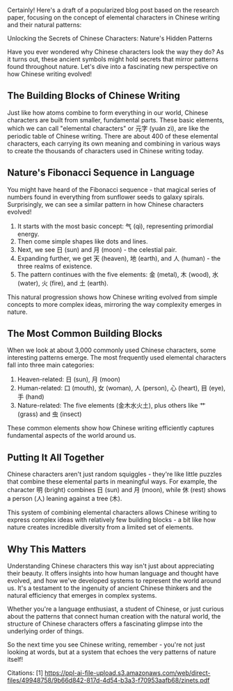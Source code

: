 Certainly! Here's a draft of a popularized blog post based on the research paper, focusing on the concept of elemental characters in Chinese writing and their natural patterns:

Unlocking the Secrets of Chinese Characters: Nature's Hidden Patterns

Have you ever wondered why Chinese characters look the way they do? As it turns out, these ancient symbols might hold secrets that mirror patterns found throughout nature. Let's dive into a fascinating new perspective on how Chinese writing evolved!

## The Building Blocks of Chinese Writing

Just like how atoms combine to form everything in our world, Chinese characters are built from smaller, fundamental parts. These basic elements, which we can call "elemental characters" or 元字 (yuán zì), are like the periodic table of Chinese writing. There are about 400 of these elemental characters, each carrying its own meaning and combining in various ways to create the thousands of characters used in Chinese writing today.

## Nature's Fibonacci Sequence in Language

You might have heard of the Fibonacci sequence - that magical series of numbers found in everything from sunflower seeds to galaxy spirals. Surprisingly, we can see a similar pattern in how Chinese characters evolved!

1. It starts with the most basic concept: 气 (qì), representing primordial energy.
2. Then come simple shapes like dots and lines.
3. Next, we see 日 (sun) and 月 (moon) - the celestial pair.
4. Expanding further, we get 天 (heaven), 地 (earth), and 人 (human) - the three realms of existence.
5. The pattern continues with the five elements: 金 (metal), 木 (wood), 水 (water), 火 (fire), and 土 (earth).

This natural progression shows how Chinese writing evolved from simple concepts to more complex ideas, mirroring the way complexity emerges in nature.

## The Most Common Building Blocks

When we look at about 3,000 commonly used Chinese characters, some interesting patterns emerge. The most frequently used elemental characters fall into three main categories:

1. Heaven-related: 日 (sun), 月 (moon)
2. Human-related: 口 (mouth), 女 (woman), 人 (person), 心 (heart), 目 (eye), 手 (hand)
3. Nature-related: The five elements (金木水火土), plus others like 艹 (grass) and 虫 (insect)

These common elements show how Chinese writing efficiently captures fundamental aspects of the world around us.

## Putting It All Together

Chinese characters aren't just random squiggles - they're like little puzzles that combine these elemental parts in meaningful ways. For example, the character 明 (bright) combines 日 (sun) and 月 (moon), while 休 (rest) shows a person (人) leaning against a tree (木).

This system of combining elemental characters allows Chinese writing to express complex ideas with relatively few building blocks - a bit like how nature creates incredible diversity from a limited set of elements.

## Why This Matters

Understanding Chinese characters this way isn't just about appreciating their beauty. It offers insights into how human language and thought have evolved, and how we've developed systems to represent the world around us. It's a testament to the ingenuity of ancient Chinese thinkers and the natural efficiency that emerges in complex systems.

Whether you're a language enthusiast, a student of Chinese, or just curious about the patterns that connect human creation with the natural world, the structure of Chinese characters offers a fascinating glimpse into the underlying order of things.

So the next time you see Chinese writing, remember - you're not just looking at words, but at a system that echoes the very patterns of nature itself!

Citations:
[1] https://ppl-ai-file-upload.s3.amazonaws.com/web/direct-files/49948758/9b66d842-817d-4d54-b3a3-f70953aafb68/zinets.pdf